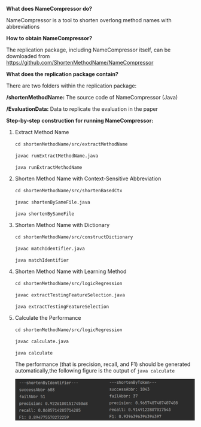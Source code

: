 **What does NameCompressor do?**

NameCompressor is a tool to shorten overlong method names with abbreviations

**How to obtain NameCompressor?**

The replication package, including NameCompressor itself, can be downloaded from https://github.com/ShortenMethodName/NameCompressor

**What does the replication package contain?**

There are two folders within the replication package:

**/shortenMethodName:** The source code of NameCompressor (Java)

**/EvaluationData:** Data to replicate the evaluation in the paper


**Step-by-step construction for running NameCompressor:**

1. Extract Method Name

    `cd shortenMethodName/src/extractMethodName`
    
    `javac runExtractMethodName.java`
    
    `java runExtractMethodName`

2. Shorten Method Name with Context-Sensitive Abbreviation

    `cd shortenMethodName/src/shortenBasedCtx`
    
    `javac shortenBySameFile.java`
    
    `java shortenBySameFile`

3. Shorten Method Name with Dictionary

    `cd shortenMethodName/src/constructDictionary`
    
    `javac matchIdentifier.java`
    
    `java matchIdentifier`

4. Shorten Method Name with Learning Method
   
    `cd shortenMethodName/src/logicRegression`
    
    `javac extractTestingFeatureSelection.java`
    
    `java extractTestingFeatureSelection`

5. Calculate the Performance 

   `cd shortenMethodName/src/logicRegression`
   
   `javac calculate.java`
   
   `java calculate`

   The performance (that is precision, recall, and F1) should be generated automatically,the following figure is the output of `java calculate`
   
   ![avatar](/output.png)
